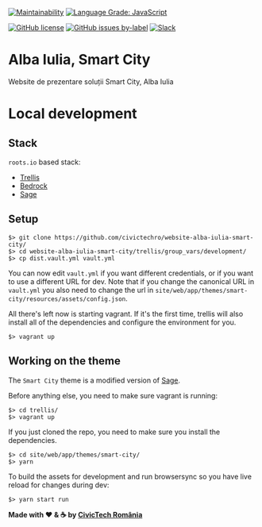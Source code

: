 [![Maintainability](https://api.codeclimate.com/v1/badges/61f3f8272ea22b993a52/maintainability)](https://codeclimate.com/github/civictechro/website-alba-iulia-smart-city/maintainability) [![Language Grade: JavaScript](https://img.shields.io/lgtm/grade/javascript/g/civictechro/website-alba-iulia-smart-city.svg?logo=lgtm&logoWidth=18)](https://lgtm.com/projects/g/civictechro/website-alba-iulia-smart-city/context:javascript)

[![GitHub license](https://img.shields.io/github/license/civictechro/website-alba-iulia-smart-city.svg)](https://github.com/civictechro/website-alba-iulia-smart-city/blob/master/LICENSE) [![GitHub issues by-label](https://img.shields.io/github/issues-raw/civictechro/website-alba-iulia-smart-city/help%20wanted.svg)](https://github.com/civictechro/website-alba-iulia-smart-city/issues) [![Slack](https://img.shields.io/badge/slack-%23team--alba--iulia-green.svg)](https://civictechro.slack.com/messages/C4Y24QL7M/) 


# Alba Iulia, Smart City
Website de prezentare soluții Smart City, Alba Iulia

# Local development

## Stack
`roots.io` based stack:
- [Trellis](https://github.com/roots/trellis)
- [Bedrock](https://github.com/roots/bedrock)
- [Sage](https://github.com/roots/sage)

## Setup

```
$> git clone https://github.com/civictechro/website-alba-iulia-smart-city/
$> cd website-alba-iulia-smart-city/trellis/group_vars/development/
$> cp dist.vault.yml vault.yml
```
You can now edit `vault.yml` if you want different credentials, or if you want to use a different URL for dev. Note that if you change the canonical URL in `vault.yml` you also need to change the url in `site/web/app/themes/smart-city/resources/assets/config.json`.

All there's left now is starting vagrant. If it's the first time, trellis will also install all of the dependencies and configure the environment for you. 

```
$> vagrant up
```

## Working on the theme

The `Smart City` theme is a modified version of [Sage](https://github.com/roots/sage). 

Before anything else, you need to make sure vagrant is running:

```
$> cd trellis/
$> vagrant up
```

If you just cloned the repo, you need to make sure you install the dependencies.

```
$> cd site/web/app/themes/smart-city/
$> yarn
```

To build the assets for development and run browsersync so you have live reload for changes during dev:

```
$> yarn start run
```

**Made with :heart: & :coffee: by [CivicTech România](https://civictech.ro/)**
